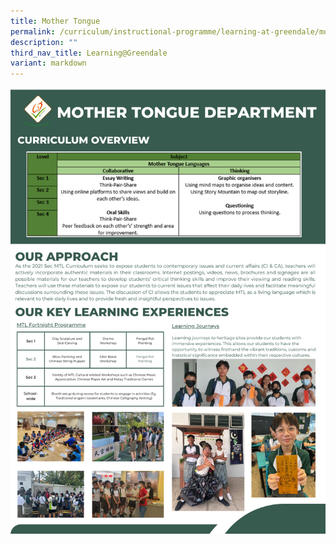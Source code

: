 ```yaml
---
title: Mother Tongue
permalink: /curriculum/instructional-programme/learning-at-greendale/mother-tongue/
description: ""
third_nav_title: Learning@Greendale
variant: markdown
---
```

![MTL Dept](/images/mother%20tounge%20dept.png)